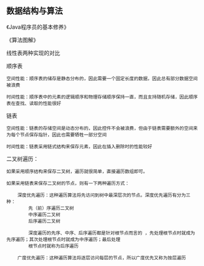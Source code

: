 ## 数据结构与算法

《Java程序员的基本修养》

《算法图解》

线性表两种实现的对比

顺序表

    空间性能：顺序表的储存是静态分布的，因此需要一个固定长度的数据，因此总有部分数据空间被浪费

    时间性能：顺序表中的元素的逻辑顺序和物理存储顺序保持一直，而且支持随机存储，因此顺序表在查找、读取的性能很好


链表

    空间性能：链表的存储空间是动态分布的，因此控件不会被浪费，但由于链表需要额外的空间来为每个节点保存指针，因此也需要牺牲一部分空间

    时间性能：链表采用链式结构来保存元素，因此在插入删除时的性能较好



二叉树遍历：

    如果采用顺序结构来保存二叉树，遍历就很简单，直接遍历数组即可。

    如果采用链表来保存二叉树的节点，则有一下两种遍历方式：

        深度优先遍历：这种遍历算法将先访问到树中最深层次的节点。深度优先遍历有分为三种：
            先（前）序遍历二叉树
            中序遍历二叉树
            后序遍历二叉树

            深度遍历的先序、中序、后序遍历都是针对根节点而言的 ，先处理根节点时就成为先序遍历；其次处理根节点时就成为中序遍历；最后处理
            根节点时就称为后序遍历

        广度优先遍历：这种遍历算法将逐层访问每层的节点，所以广度优先又称为按层遍历






